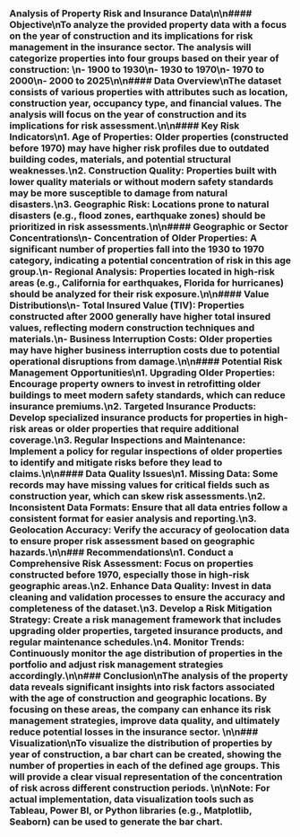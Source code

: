 ### Analysis of Property Risk and Insurance Data\n\n#### Objective\nTo analyze the provided property data with a focus on the year of construction and its implications for risk management in the insurance sector. The analysis will categorize properties into four groups based on their year of construction: \n- 1900 to 1930\n- 1930 to 1970\n- 1970 to 2000\n- 2000 to 2025\n\n#### Data Overview\nThe dataset consists of various properties with attributes such as location, construction year, occupancy type, and financial values. The analysis will focus on the year of construction and its implications for risk assessment.\n\n#### Key Risk Indicators\n1. **Age of Properties**: Older properties (constructed before 1970) may have higher risk profiles due to outdated building codes, materials, and potential structural weaknesses.\n2. **Construction Quality**: Properties built with lower quality materials or without modern safety standards may be more susceptible to damage from natural disasters.\n3. **Geographic Risk**: Locations prone to natural disasters (e.g., flood zones, earthquake zones) should be prioritized in risk assessments.\n\n#### Geographic or Sector Concentrations\n- **Concentration of Older Properties**: A significant number of properties fall into the 1930 to 1970 category, indicating a potential concentration of risk in this age group.\n- **Regional Analysis**: Properties located in high-risk areas (e.g., California for earthquakes, Florida for hurricanes) should be analyzed for their risk exposure.\n\n#### Value Distributions\n- **Total Insured Value (TIV)**: Properties constructed after 2000 generally have higher total insured values, reflecting modern construction techniques and materials.\n- **Business Interruption Costs**: Older properties may have higher business interruption costs due to potential operational disruptions from damage.\n\n#### Potential Risk Management Opportunities\n1. **Upgrading Older Properties**: Encourage property owners to invest in retrofitting older buildings to meet modern safety standards, which can reduce insurance premiums.\n2. **Targeted Insurance Products**: Develop specialized insurance products for properties in high-risk areas or older properties that require additional coverage.\n3. **Regular Inspections and Maintenance**: Implement a policy for regular inspections of older properties to identify and mitigate risks before they lead to claims.\n\n#### Data Quality Issues\n1. **Missing Data**: Some records may have missing values for critical fields such as construction year, which can skew risk assessments.\n2. **Inconsistent Data Formats**: Ensure that all data entries follow a consistent format for easier analysis and reporting.\n3. **Geolocation Accuracy**: Verify the accuracy of geolocation data to ensure proper risk assessment based on geographic hazards.\n\n### Recommendations\n1. **Conduct a Comprehensive Risk Assessment**: Focus on properties constructed before 1970, especially those in high-risk geographic areas.\n2. **Enhance Data Quality**: Invest in data cleaning and validation processes to ensure the accuracy and completeness of the dataset.\n3. **Develop a Risk Mitigation Strategy**: Create a risk management framework that includes upgrading older properties, targeted insurance products, and regular maintenance schedules.\n4. **Monitor Trends**: Continuously monitor the age distribution of properties in the portfolio and adjust risk management strategies accordingly.\n\n### Conclusion\nThe analysis of the property data reveals significant insights into risk factors associated with the age of construction and geographic locations. By focusing on these areas, the company can enhance its risk management strategies, improve data quality, and ultimately reduce potential losses in the insurance sector. \n\n### Visualization\nTo visualize the distribution of properties by year of construction, a bar chart can be created, showing the number of properties in each of the defined age groups. This will provide a clear visual representation of the concentration of risk across different construction periods. \n\n**Note**: For actual implementation, data visualization tools such as Tableau, Power BI, or Python libraries (e.g., Matplotlib, Seaborn) can be used to generate the bar chart.
